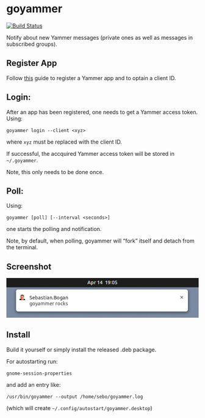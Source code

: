 # goyammer

[![Build Status](https://travis-ci.com/seboghpub/goyammer.svg?branch=master)](https://travis-ci.com/seboghpub/goyammer)

Notify about new Yammer messages (private ones as well as messages in subscribed
groups).

## Register App

Follow [this](https://developer.yammer.com/docs/app-registration) guide to
register a Yammer app and to optain a client ID.

## Login:

After an app has been registered, one needs to get a Yammer access token. Using:

    goyammer login --client <xyz>

where `xyz` must be replaced with the client ID.

If successful, the accquired Yammer access token will be stored in
`~/.goyammer`.

Note, this only needs to be done once.

## Poll:

Using:

    goyammer [poll] [--interval <seconds>]

one starts the polling and notification.

Note, by default, when polling, goyammer will “fork” itself and detach from the
terminal.

## Screenshot

![goyammer](screenshot.png)

## Install

Build it yourself or simply install the released .deb package.

For autostarting run:

    gnome-session-properties

and add an entry like:

    /usr/bin/goyammer --output /home/sebo/goyammer.log

(which will create `~/.config/autostart/goyammer.desktop`)


<!--
# Local Variables:
# mode: markdown
# ispell-local-dictionary: "english"
# eval: (flyspell-mode 1)
# coding: utf-8
# End:
-->
